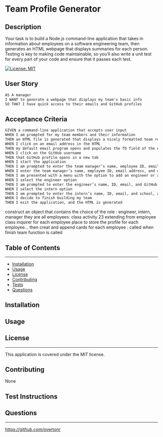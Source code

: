 # Team Profile Generator

## Description
Your task is to build a Node.js command-line application that takes in information about employees on a software engineering team, then generates an HTML webpage that displays summaries for each person. Testing is key to making code maintainable, so you’ll also write a unit test for every part of your code and ensure that it passes each test.

[![License: MIT](https://img.shields.io/badge/License-MIT-yellow.svg)](https://opensource.org/licenses/MIT)
## User Story

```md
AS A manager
I WANT to generate a webpage that displays my team's basic info
SO THAT I have quick access to their emails and GitHub profiles
```

## Acceptance Criteria

```md
GIVEN a command-line application that accepts user input
WHEN I am prompted for my team members and their information
THEN an HTML file is generated that displays a nicely formatted team roster based on user input
WHEN I click on an email address in the HTML
THEN my default email program opens and populates the TO field of the email with the address
WHEN I click on the GitHub username
THEN that GitHub profile opens in a new tab
WHEN I start the application
THEN I am prompted to enter the team manager’s name, employee ID, email address, and office number
WHEN I enter the team manager’s name, employee ID, email address, and office number
THEN I am presented with a menu with the option to add an engineer or an intern or to finish building my team
WHEN I select the engineer option
THEN I am prompted to enter the engineer’s name, ID, email, and GitHub username, and I am taken back to the menu
WHEN I select the intern option
THEN I am prompted to enter the intern’s name, ID, email, and school, and I am taken back to the menu
WHEN I decide to finish building my team
THEN I exit the application, and the HTML is generated
```

construct an object that contains the choice of the role : engineer, intern, manager
they are all employees: class activity 23
extending from employee class
inquirer for each employee
place to store the profile for each employee... then creat and append cards for each employee : called when finish team function is called

## Table of Contents
---
- [Installation](#installation)
- [Usage](#usage)
- [License](#license)
- [Contributing](#contributing)
- [Tests](#tests)
- [Questions](#questions)
## Installation

## Usage

## License
---
This application is covered under the MIT license.
## Contributing
None

## Test Instructions

## Questions
----
https://github.com/overtonr
